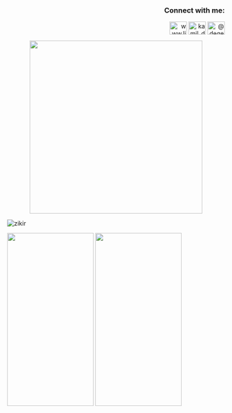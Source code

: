 
<h3 align="right">Connect with me:</h3>
<p align="right">
<a href="https://linkedin.com/in/kamil-degerliyurt" target="blank"><img align="center" src="https://raw.githubusercontent.com/rahuldkjain/github-profile-readme-generator/master/src/images/icons/Social/linked-in-alt.svg" alt="www.linkedin.com/in/kamil-degerliyurt" height="30" width="40" /></a>
<a href="https://instagram.com/kamil_degerliyurt" target="blank"><img align="center" src="https://raw.githubusercontent.com/rahuldkjain/github-profile-readme-generator/master/src/images/icons/Social/instagram.svg" alt="kamil_degerliyurt" height="30" width="40" /></a>
<a href="https://medium.com/@degerliyurtkamil" target="blank"><img align="center" src="https://raw.githubusercontent.com/rahuldkjain/github-profile-readme-generator/master/src/images/icons/Social/medium.svg" alt="@degerliyurtkamil" height="30" width="40" /></a>
</p>



<p align="center">
  <img width="400" height="400" src="https://github.com/kamildegerliyurt/Zikirmatik/assets/139812195/b5dbce43-820e-4c97-9175-c4367c4ab555">
</p>




![zikir](https://github.com/kamildegerliyurt/Zikirmatik/assets/139812195/c2567974-e5c6-42a9-90fc-a5902993268d)



<img src="https://github.com/kamildegerliyurt/Zikirmatik/assets/139812195/c2567974-e5c6-42a9-90fc-a5902993268d" width="200" height="400" />

<img src="https://github.com/kamildegerliyurt/FoodAppProject/assets/139812195/6c7e9ede-aed8-4046-a1ef-dab215e28642" width="200" height="400" />


